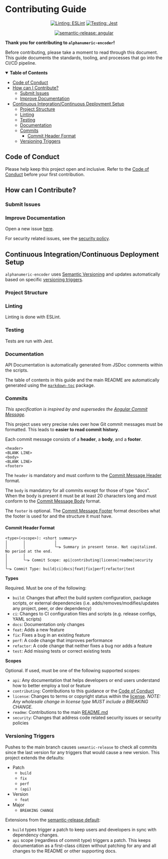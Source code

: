 # Contributing Guide

<div align="center">

[![Linting: ESLint](https://img.shields.io/badge/eslint-4B32C3?logo=eslint&logoColor=white)](https://github.com/eslint/eslint)
[![Testing: Jest](https://img.shields.io/badge/jest-C21325?logo=jest&logoColor=white)](https://github.com/facebook/jest)

<!-- [![Commitizen friendly](https://img.shields.io/badge/commitizen-friendly-brightgreen.svg)](http://commitizen.github.io/cz-cli/) -->

[![semantic-release: angular](https://img.shields.io/badge/semantic--release-angular-e10079?logo=semantic-release)](https://github.com/semantic-release/semantic-release)

</div>

**Thank you for contributing to `alphanumeric-encoder`!**

Before contributing, please take a moment to read through this document. This guide documents the standards, tooling, and processes that go into the CI/CD pipeline.

<details open="open">
    <summary><b>Table of Contents</b></summary>

<!-- Note: The toc tags mark autogenerated content. Do not manually modify the content here -->

<!-- toc -->

-   [Code of Conduct](#code-of-conduct)
-   [How can I Contribute?](#how-can-i-contribute)
    -   [Submit Issues](#submit-issues)
    -   [Improve Documentation](#improve-documentation)
-   [Continuous Integration/Continuous Deployment Setup](#continuous-integrationcontinuous-deployment-setup)
    -   [Project Structure](#project-structure)
    -   [Linting](#linting)
    -   [Testing](#testing)
    -   [Documentation](#documentation)
    -   [Commits](#commits)
        -   [Commit Header Format](#commit-header-format)
    -   [Versioning Triggers](#versioning-triggers)

<!-- tocstop -->

</details>
 
## Code of Conduct

Please help keep this project open and inclusive. Refer to the [Code of Conduct](CODE_OF_CONDUCT.md) before your first contribution.

## How can I Contribute?

### Submit Issues

### Improve Documentation

Open a new issue [here](https://github.com/M-Scott-Lassiter/Alphanumeric-Encoder/issues).

For security related issues, see the [security policy](https://github.com/M-Scott-Lassiter/Alphanumeric-Encoder/security/policy).

## Continuous Integration/Continuous Deployment Setup

`alphanumeric-encoder` uses [Semantic Versioning](https://semver.org/) and updates automatically based on specific [versioning triggers](#versioning-triggers).

### Project Structure

### Linting

Linting is done with ESLint.

### Testing

Tests are run with Jest.

### Documentation

API Documentation is automatically generated from JSDoc comments within the scripts.

The table of contents in this guide and the main README are automatically generated using the [`markdown-toc`](https://github.com/jonschlinkert/markdown-toc) package.

### Commits

_This specification is inspired by and supersedes the [Angular Commit Message](https://github.com/angular/angular/blob/master/CONTRIBUTING.md#commit)._

This project uses very precise rules over how Git commit messages must be formatted. This leads to **easier to read commit history**.

Each commit message consists of a **header**, a **body**, and a **footer**.

```
<header>
<BLANK LINE>
<body>
<BLANK LINE>
<footer>
```

The `header` is mandatory and must conform to the [Commit Message Header](#commit-header) format.

The `body` is mandatory for all commits except for those of type "docs".
When the body is present it must be at least 20 characters long and must conform to the [Commit Message Body](#commit-body) format.

The `footer` is optional. The [Commit Message Footer](#commit-footer) format describes what the footer is used for and the structure it must have.

#### Commit Header Format

    <type>(<scope>): <short summary>
    │       │             │
    │       │             └─⫸ Summary in present tense. Not capitalized. No period at the end.
    │       │
    │       └─⫸ Commit Scope: api|contributing|license|readme|security
    │
    └─⫸ Commit Type: build|ci|docs|feat|fix|perf|refactor|test

**Types**

Required. Must be one of the following:

-   `build`: Changes that affect the build system configuration, package scripts, or external dependencies (i.e. adds/removes/modifies/updates any project, peer, or dev dependency)
-   `ci`: Changes to CI configuration files and scripts (e.g. release configs, YAML scripts)
-   `docs`: Documentation only changes
-   `feat`: Adds a new feature
-   `fix`: Fixes a bug in an existing feature
-   `perf`: A code change that improves performance
-   `refactor`: A code change that neither fixes a bug nor adds a feature
-   `test`: Add missing tests or correct existing tests

**Scopes**

Optional. If used, must be one of the following supported scopes:

-   `api`: Any documentation that helps developers or end users understand how to better employ a tool or feature
-   `contributing`: Contributions to this guidance or the [Code of Conduct](/../../blob/main/CODE_OF_CONDUCT.md)
-   `license`: Changes to terms or copyright status within the [license](/../../blob/main/LICENSE). _NOTE: Any wholesale change in license type MUST include a BREAKING CHANGE._
-   `readme`: Contributions to the main [README.md](https://github.com/M-Scott-Lassiter/Alphanumeric-Encoder#alphanumeric-encoder)
-   `security`: Changes that address code related security issues or security policies

### Versioning Triggers

Pushes to the main branch causes `semantic-release` to check all commits since the last version for any triggers that would cause a new version. This project extends the defaults:

-   Patch
    -   `build`
    -   `fix`
    -   `perf`
    -   `(api)`
-   Version
    -   `feat`
-   Major
    -   `BREAKING CHANGE`

Extensions from the [semantic-release default](https://github.com/semantic-release/semantic-release#commit-message-format):

-   `build` types trigger a patch to keep users and developers in sync with dependency changes.
-   `api` scope (regardless of commit type) triggers a patch. This keeps documentation as a first-class citizen without patching for any and all changes to the README or other supporting docs.
